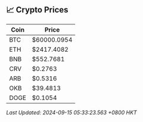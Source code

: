 ## 📈 Crypto Prices

| Coin | Price |
| ---- | ----- |
| BTC | $60000.0954 |
| ETH | $2417.4082 |
| BNB | $552.7681 |
| CRV | $0.2763 |
| ARB | $0.5316 |
| OKB | $39.4813 |
| DOGE | $0.1054 |

_Last Updated: 2024-09-15 05:33:23.563 +0800 HKT_